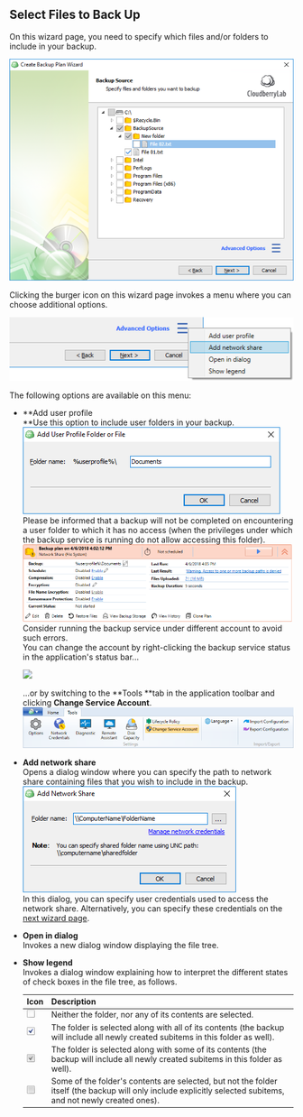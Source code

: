 ## Select Files to Back Up

On this wizard page, you need to specify which files and/or folders to include in your backup.

![](/assets/backup-wizard-files-select-source.png)

Clicking the burger icon on this wizard page invokes a menu where you can choose additional options.

![](/assets/backup-wizard-files-select-source-advanced-options.png)

The following options are available on this menu:

* **Add user profile      
  **Use this option to include user folders in your backup.  
  ![](/assets/backup-wizard-select-files-add-user.png)  
  Please be informed that a backup will not be completed on encountering a user folder to which it has no access \(when the privileges under which the backup service is running do not allow accessing this folder\).  
  ![](/assets/backup-wizard-user-folder-access-denied.png)  
  Consider running the backup service under different account to avoid such errors.  
  You can change the account by right-clicking the backup service status in the application's status bar...

  ![](blob:https://legacy.gitbook.com/47134d8a-4701-493e-9ba1-92b728bc9444)

  ...or by switching to the **Tools **tab in the application toolbar and clicking **Change Service Account**.  
  ![](/assets/ribbon-tools-change-service-account.png)

* **Add network share**  
  Opens a dialog window where you can specify the path to network share containing files that you wish to include in the backup.  
  ![](/assets/backup-add-network-share.png)  
  In this dialog, you can specify user credentials used to access the network share. Alternatively, you can specify these credentials on the [next wizard page](/concepts/backup-wizard/backup-filesfolders/1-check-network-shares.md).

* **Open in dialog**  
  Invokes a new dialog window displaying the file tree.

* **Show legend**  
  Invokes a dialog window explaining how to interpret the different states of check boxes in the file tree, as follows.

  | Icon | Description |
  | :--- | :--- |
  | ![](/assets/icon-checkbox-01.png) | Neither the folder, nor any of its contents are selected. |
  | ![](/assets/icon-checkbox-02.png) | The folder is selected along with all of its contents \(the backup will include all newly created subitems in this folder as well\). |
  | ![](/assets/icon-checkbox-03.png) | The folder is selected along with some of its contents \(the backup will include all newly created subitems in this folder as well\). |
  | ![](/assets/icon-checkbox-04.png) | Some of the folder's contents are selected, but not the folder itself \(the backup will only include explicitly selected subitems, and not newly created ones\). |



